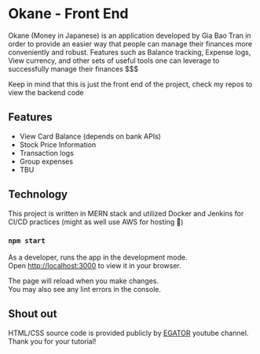 # Okane - Front End

Okane (Money in Japanese) is an application developed by Gia Bao Tran in order to provide an easier way that people can manage their finances more conveniently and robust. Features such as Balance tracking, Expense logs, View currency, and other sets of useful tools one can leverage to successfully manage their finances $$$

Keep in mind that this is just the front end of the project, check my repos to view the backend code

## Features

- View Card Balance (depends on bank APIs)
- Stock Price Information
- Transaction logs
- Group expenses
- TBU

## Technology

This project is written in MERN stack and utilized Docker and Jenkins for CI/CD practices (might as well use AWS for hosting 🤔)

### `npm start`

As a developer, runs the app in the development mode.\
Open [http://localhost:3000](http://localhost:3000) to view it in your browser.

The page will reload when you make changes.\
You may also see any lint errors in the console.

## Shout out

HTML/CSS source code is provided publicly by [EGATOR](https://www.youtube.com/@EGATORTUTORIALS) youtube channel.
Thank you for your tutorial!

